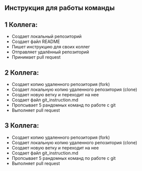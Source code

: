## Инструкция для работы команды
## 1 Коллега:
* Создает локальный репозиторий
* Создает файл README
* Пишет инструкцию для своих коллег
* Отправляет удалённый репозиторий
* Принимает pull request

## 2 Коллега:
* Создает копию удаленного репозитория (fork)
* Создает локальную копию удаленного репозитория (clone)
* Создает новую ветку и переходит на нее
* Создает файл git_instruction.md
* Пропсывает 5 рандомных команд по работе с git
* Выполняет pull request

## 3 Коллега:
* Создает копию удаленного репозитория (fork)
* Создает локальную копию удаленного репозитория (clone)
* Создает новую ветку и переходит на нее
* Создает файл git_instruction.md
* Пропсывает 5 рандомных команд по работе с git
* Выполняет pull request